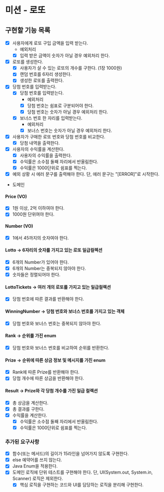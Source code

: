 # 미션 - 로또

## 구현할 기능 목록
- [x] 사용자에게 로또 구입 금액을 입력 받는다.
  - 예외처리
  - [x] 입력 받은 금액이 숫자가 아닐 경우 예외처리 한다.
- [x] 로또를 생성한다.
  - [x] 사용자가 살 수 있는 로또의 개수를 구한다. (1장 1000원)
  - [x] 랜덤 번호를 6자리 생성한다.
  - [x] 생성한 로또를 출력한다.
- [x] 당첨 번호를 입력받는다.
  - [x] 당첨 번호를 입력받는다.
    - 예외처리
    - [x] 당첨 번호는 쉼표로 구분되어야 한다.
    - [x] 당첨 번호는 숫자가 아닐 경우 예외처리 한다.
  - [x] 보너스 번호 한 자리를 입력받는다.
    - 예외처리
    - [x] 보너스 번호는 숫자가 아닐 경우 예외처리 한다.
- [x] 사용자가 구매한 로또 번호와 당첨 번호를 비교한다.
  - [x] 당첨 내역을 출력한다.
- [x] 사용자의 수익률을 계산한다.
  - [x] 사용자의 수익률을 출력한다.
  - [x] 수익률은 소수점 둘째 자리에서 반올림한다.
  - [x] 수익률은 1000단위로 쉼표를 찍는다.
- [x] 예외 상황 시 에러 문구를 출력해야 한다. 단, 에러 문구는 "[ERROR]"로 시작한다.

- 도메인
#### Price (VO)
- [x] 1원 이상, 2억 이하여야 한다.
- [x] 1000원 단위여야 한다.

#### Number (VO)
- [x] 1에서 45까지의 숫자여야 한다.

#### Lotto -> 6자리의 숫자를 가지고 있는 로또 일급컬렉션
- [x] 6개의 Number가 있어야 한다.
- [x] 6개의 Number는 중복되지 않아야 한다.
- [x] 숫자들은 정렬되어야 한다.

#### LottoTickets -> 여러 개의 로또를 가지고 있는 일급컬렉션
- [x] 당첨 번호에 따른 결과를 반환해야 한다.

#### WinningNumber -> 당첨 번호와 보너스 번호를 가지고 있는 객체
- [x] 당첨 번호와 보너스 번호는 중복되지 않아야 한다.

#### Rank -> 순위를 가진 enum
- [x] 당첨 번호와 보너스 번호를 비교하여 순위를 반환한다.

#### Prize -> 순위에 따른 상금 정보 및 메시지를 가진 enum
- [x] Rank에 따른 Prize를 반환해야 한다.
- [x] 당첨 개수에 따른 상금을 반환해야 한다.

#### Result -> Prize와 각 당첨 개수를 가진 일급 컬렉션
- [x] 총 상금을 계산한다.
- [x] 총 결과를 구한다.
- [x] 수익률을 계산한다.
  - [x] 수익률은 소수점 둘째 자리에서 반올림한다.
  - [x] 수익률은 1000단위로 쉼표를 찍는다.

### 추가된 요구사항
- [x] 함수(또는 메서드)의 길이가 15라인을 넘어가지 않도록 구현한다.
- [x] else 예약어를 쓰지 않는다.
- [x] Java Enum을 적용한다.
- [x] 도메인 로직에 단위 테스트를 구현해야 한다. 단, UI(System.out, System.in, Scanner) 로직은 제외한다.
  - [x] 핵심 로직을 구현하는 코드와 UI를 담당하는 로직을 분리해 구현한다.
